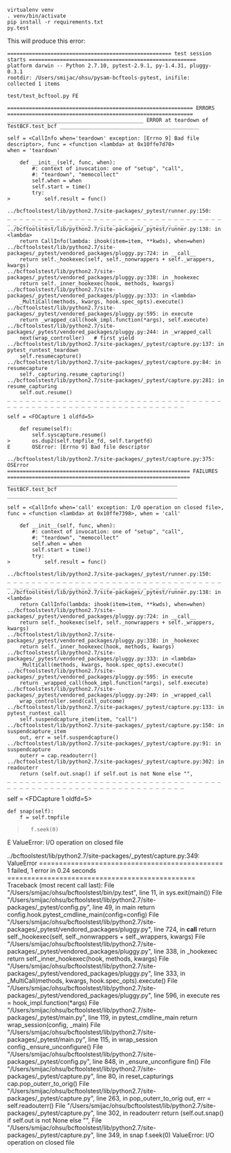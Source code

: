 ```
virtualenv venv
. venv/bin/activate
pip install -r requirements.txt
py.test
```

This will produce this error:

```
===================================================== test session starts ======================================================
platform darwin -- Python 2.7.10, pytest-2.9.1, py-1.4.31, pluggy-0.3.1
rootdir: /Users/smijac/ohsu/pysam-bcftools-pytest, inifile:
collected 1 items

test/test_bcftool.py FE

============================================================ ERRORS ============================================================
____________________________________________ ERROR at teardown of TestBCF.test_bcf _____________________________________________

self = <CallInfo when='teardown' exception: [Errno 9] Bad file descriptor>, func = <function <lambda> at 0x10ffe7d70>
when = 'teardown'

    def __init__(self, func, when):
        #: context of invocation: one of "setup", "call",
        #: "teardown", "memocollect"
        self.when = when
        self.start = time()
        try:
>           self.result = func()

../bcftoolstest/lib/python2.7/site-packages/_pytest/runner.py:150:
_ _ _ _ _ _ _ _ _ _ _ _ _ _ _ _ _ _ _ _ _ _ _ _ _ _ _ _ _ _ _ _ _ _ _ _ _ _ _ _ _ _ _ _ _ _ _ _ _ _ _ _ _ _ _ _ _ _ _ _ _ _ _ _
../bcftoolstest/lib/python2.7/site-packages/_pytest/runner.py:138: in <lambda>
    return CallInfo(lambda: ihook(item=item, **kwds), when=when)
../bcftoolstest/lib/python2.7/site-packages/_pytest/vendored_packages/pluggy.py:724: in __call__
    return self._hookexec(self, self._nonwrappers + self._wrappers, kwargs)
../bcftoolstest/lib/python2.7/site-packages/_pytest/vendored_packages/pluggy.py:338: in _hookexec
    return self._inner_hookexec(hook, methods, kwargs)
../bcftoolstest/lib/python2.7/site-packages/_pytest/vendored_packages/pluggy.py:333: in <lambda>
    _MultiCall(methods, kwargs, hook.spec_opts).execute()
../bcftoolstest/lib/python2.7/site-packages/_pytest/vendored_packages/pluggy.py:595: in execute
    return _wrapped_call(hook_impl.function(*args), self.execute)
../bcftoolstest/lib/python2.7/site-packages/_pytest/vendored_packages/pluggy.py:244: in _wrapped_call
    next(wrap_controller)   # first yield
../bcftoolstest/lib/python2.7/site-packages/_pytest/capture.py:137: in pytest_runtest_teardown
    self.resumecapture()
../bcftoolstest/lib/python2.7/site-packages/_pytest/capture.py:84: in resumecapture
    self._capturing.resume_capturing()
../bcftoolstest/lib/python2.7/site-packages/_pytest/capture.py:281: in resume_capturing
    self.out.resume()
_ _ _ _ _ _ _ _ _ _ _ _ _ _ _ _ _ _ _ _ _ _ _ _ _ _ _ _ _ _ _ _ _ _ _ _ _ _ _ _ _ _ _ _ _ _ _ _ _ _ _ _ _ _ _ _ _ _ _ _ _ _ _ _

self = <FDCapture 1 oldfd=5>

    def resume(self):
        self.syscapture.resume()
>       os.dup2(self.tmpfile_fd, self.targetfd)
E       OSError: [Errno 9] Bad file descriptor

../bcftoolstest/lib/python2.7/site-packages/_pytest/capture.py:375: OSError
=========================================================== FAILURES ===========================================================
_______________________________________________________ TestBCF.test_bcf _______________________________________________________

self = <CallInfo when='call' exception: I/O operation on closed file>, func = <function <lambda> at 0x10ffe7398>, when = 'call'

    def __init__(self, func, when):
        #: context of invocation: one of "setup", "call",
        #: "teardown", "memocollect"
        self.when = when
        self.start = time()
        try:
>           self.result = func()

../bcftoolstest/lib/python2.7/site-packages/_pytest/runner.py:150:
_ _ _ _ _ _ _ _ _ _ _ _ _ _ _ _ _ _ _ _ _ _ _ _ _ _ _ _ _ _ _ _ _ _ _ _ _ _ _ _ _ _ _ _ _ _ _ _ _ _ _ _ _ _ _ _ _ _ _ _ _ _ _ _
../bcftoolstest/lib/python2.7/site-packages/_pytest/runner.py:138: in <lambda>
    return CallInfo(lambda: ihook(item=item, **kwds), when=when)
../bcftoolstest/lib/python2.7/site-packages/_pytest/vendored_packages/pluggy.py:724: in __call__
    return self._hookexec(self, self._nonwrappers + self._wrappers, kwargs)
../bcftoolstest/lib/python2.7/site-packages/_pytest/vendored_packages/pluggy.py:338: in _hookexec
    return self._inner_hookexec(hook, methods, kwargs)
../bcftoolstest/lib/python2.7/site-packages/_pytest/vendored_packages/pluggy.py:333: in <lambda>
    _MultiCall(methods, kwargs, hook.spec_opts).execute()
../bcftoolstest/lib/python2.7/site-packages/_pytest/vendored_packages/pluggy.py:595: in execute
    return _wrapped_call(hook_impl.function(*args), self.execute)
../bcftoolstest/lib/python2.7/site-packages/_pytest/vendored_packages/pluggy.py:249: in _wrapped_call
    wrap_controller.send(call_outcome)
../bcftoolstest/lib/python2.7/site-packages/_pytest/capture.py:133: in pytest_runtest_call
    self.suspendcapture_item(item, "call")
../bcftoolstest/lib/python2.7/site-packages/_pytest/capture.py:150: in suspendcapture_item
    out, err = self.suspendcapture()
../bcftoolstest/lib/python2.7/site-packages/_pytest/capture.py:91: in suspendcapture
    outerr = cap.readouterr()
../bcftoolstest/lib/python2.7/site-packages/_pytest/capture.py:302: in readouterr
    return (self.out.snap() if self.out is not None else "",
_ _ _ _ _ _ _ _ _ _ _ _ _ _ _ _ _ _ _ _ _ _ _ _ _ _ _ _ _ _ _ _ _ _ _ _ _ _ _ _ _ _ _ _ _ _ _ _ _ _ _ _ _ _ _ _ _ _ _ _ _ _ _ _
```

self = <FDCapture 1 oldfd=5>

    def snap(self):
        f = self.tmpfile
>       f.seek(0)
E       ValueError: I/O operation on closed file

../bcftoolstest/lib/python2.7/site-packages/_pytest/capture.py:349: ValueError
============================================== 1 failed, 1 error in 0.24 seconds ===============================================
Traceback (most recent call last):
  File "/Users/smijac/ohsu/bcftoolstest/bin/py.test", line 11, in <module>
    sys.exit(main())
  File "/Users/smijac/ohsu/bcftoolstest/lib/python2.7/site-packages/_pytest/config.py", line 49, in main
    return config.hook.pytest_cmdline_main(config=config)
  File "/Users/smijac/ohsu/bcftoolstest/lib/python2.7/site-packages/_pytest/vendored_packages/pluggy.py", line 724, in __call__
    return self._hookexec(self, self._nonwrappers + self._wrappers, kwargs)
  File "/Users/smijac/ohsu/bcftoolstest/lib/python2.7/site-packages/_pytest/vendored_packages/pluggy.py", line 338, in _hookexec
    return self._inner_hookexec(hook, methods, kwargs)
  File "/Users/smijac/ohsu/bcftoolstest/lib/python2.7/site-packages/_pytest/vendored_packages/pluggy.py", line 333, in <lambda>
    _MultiCall(methods, kwargs, hook.spec_opts).execute()
  File "/Users/smijac/ohsu/bcftoolstest/lib/python2.7/site-packages/_pytest/vendored_packages/pluggy.py", line 596, in execute
    res = hook_impl.function(*args)
  File "/Users/smijac/ohsu/bcftoolstest/lib/python2.7/site-packages/_pytest/main.py", line 119, in pytest_cmdline_main
    return wrap_session(config, _main)
  File "/Users/smijac/ohsu/bcftoolstest/lib/python2.7/site-packages/_pytest/main.py", line 115, in wrap_session
    config._ensure_unconfigure()
  File "/Users/smijac/ohsu/bcftoolstest/lib/python2.7/site-packages/_pytest/config.py", line 848, in _ensure_unconfigure
    fin()
  File "/Users/smijac/ohsu/bcftoolstest/lib/python2.7/site-packages/_pytest/capture.py", line 80, in reset_capturings
    cap.pop_outerr_to_orig()
  File "/Users/smijac/ohsu/bcftoolstest/lib/python2.7/site-packages/_pytest/capture.py", line 263, in pop_outerr_to_orig
    out, err = self.readouterr()
  File "/Users/smijac/ohsu/bcftoolstest/lib/python2.7/site-packages/_pytest/capture.py", line 302, in readouterr
    return (self.out.snap() if self.out is not None else "",
  File "/Users/smijac/ohsu/bcftoolstest/lib/python2.7/site-packages/_pytest/capture.py", line 349, in snap
    f.seek(0)
ValueError: I/O operation on closed file
```
